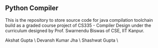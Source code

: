 ## Python Compiler
This is the repository to store source code for java compilation toolchain build as a graded course project of CS335 - Compiler Design under the curriculum designed by Prof. Swarnendu Biswas of CSE, IIT Kanpur.

Akshat Gupta \\
Devansh Kumar Jha \\
Shashwat Gupta \\
